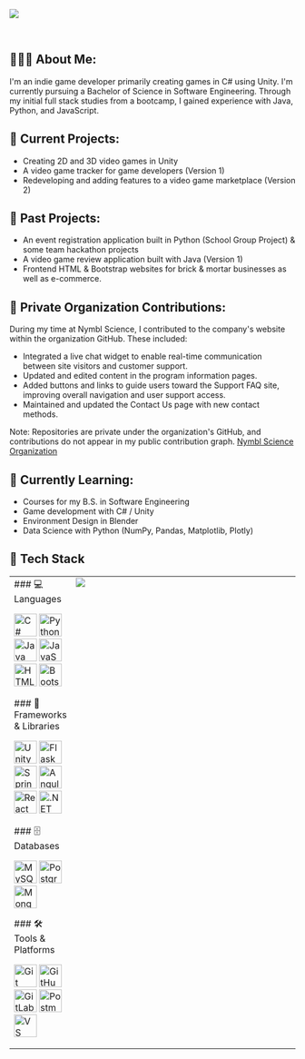 
<p align=”center”>
<img src=https://github.com/sarahsotomayor/sarahsotomayor/assets/116047642/ec66ab4a-26d3-408a-815e-64ff284fcbe5>

</p>

<br>

## 👩🏻‍💻 About Me:

I'm an indie game developer primarily creating games in C# using Unity. I'm currently pursuing a Bachelor of Science in Software Engineering. Through my initial full stack studies from a bootcamp, I gained experience with Java, Python, and JavaScript.

## 🔭 Current Projects: 

* Creating 2D and 3D video games in Unity
* A video game tracker for game developers (Version 1)
* Redeveloping and adding features to a video game marketplace (Version 2)

## 🎉 Past Projects:
* An event registration application built in Python (School Group Project) & some team hackathon projects
* A video game review application built with Java (Version 1)
* Frontend HTML & Bootstrap websites for brick & mortar businesses as well as e-commerce.

## 🔐 Private Organization Contributions:

During my time at Nymbl Science, I contributed to the company's website within the organization GitHub. These included:

* Integrated a live chat widget to enable real-time communication between site visitors and customer support.
* Updated and edited content in the program information pages.
* Added buttons and links to guide users toward the Support FAQ site, improving overall navigation and user support access.
* Maintained and updated the Contact Us page with new contact methods.

Note: Repositories are private under the organization's GitHub, and contributions do not appear in my public contribution graph.
[Nymbl Science Organization](https://github.com/NymblScience)

## 🌱 Currently Learning: 

* Courses for my B.S. in Software Engineering
* Game development with C# / Unity
* Environment Design in Blender
* Data Science with Python (NumPy, Pandas, Matplotlib, Plotly)

## 🧰 Tech Stack

<div align="center">
<table>
  <tr>
    <td>
      ### 💻 Languages
      <p align="left">
        <img src="https://cdn.jsdelivr.net/gh/devicons/devicon/icons/csharp/csharp-original.svg" alt="C#" width="40"/>
        <img src="https://cdn.jsdelivr.net/gh/devicons/devicon/icons/python/python-original.svg" alt="Python" width="40"/>
        <img src="https://cdn.jsdelivr.net/gh/devicons/devicon/icons/java/java-original.svg" alt="Java" width="40"/>
        <img src="https://cdn.jsdelivr.net/gh/devicons/devicon/icons/javascript/javascript-original.svg" alt="JavaScript" width="40"/>
        <img src="https://cdn.jsdelivr.net/gh/devicons/devicon/icons/html5/html5-original.svg" alt="HTML" width="40"/>
        <img src="https://cdn.jsdelivr.net/gh/devicons/devicon/icons/bootstrap/bootstrap-original.svg" alt="Bootstrap" width="40"/>
      </p>
      ### 🧱 Frameworks & Libraries
      <p align="left">
        <img src="https://cdn.jsdelivr.net/gh/devicons/devicon/icons/unity/unity-original.svg" alt="Unity" width="40"/>
        <img src="https://cdn.jsdelivr.net/gh/devicons/devicon/icons/flask/flask-original.svg" alt="Flask" width="40"/>
        <img src="https://cdn.jsdelivr.net/gh/devicons/devicon/icons/spring/spring-original.svg" alt="Spring" width="40"/>
        <img src="https://cdn.jsdelivr.net/gh/devicons/devicon/icons/angularjs/angularjs-original.svg" alt="Angular" width="40"/>
        <img src="https://cdn.jsdelivr.net/gh/devicons/devicon/icons/react/react-original.svg" alt="React" width="40"/>
        <img src="https://cdn.jsdelivr.net/gh/devicons/devicon/icons/dot-net/dot-net-original.svg" alt=".NET" width="40"/>
      </p>
      ### 🗄️ Databases
      <p align="left">
        <img src="https://cdn.jsdelivr.net/gh/devicons/devicon/icons/mysql/mysql-original.svg" alt="MySQL" width="40"/>
        <img src="https://cdn.jsdelivr.net/gh/devicons/devicon/icons/postgresql/postgresql-original.svg" alt="PostgreSQL" width="40"/>
        <img src="https://cdn.jsdelivr.net/gh/devicons/devicon/icons/mongodb/mongodb-original.svg" alt="MongoDB" width="40"/>
      </p>
      ### 🛠️ Tools & Platforms
      <p align="left">
        <img src="https://cdn.jsdelivr.net/gh/devicons/devicon/icons/git/git-original.svg" alt="Git" width="40"/>
        <img src="https://cdn.jsdelivr.net/gh/devicons/devicon/icons/github/github-original.svg" alt="GitHub" width="40"/>
        <img src="https://cdn.jsdelivr.net/gh/devicons/devicon/icons/gitlab/gitlab-original.svg" alt="GitLab" width="40"/>
        <img src="https://cdn.simpleicons.org/postman/FF6C37" alt="Postman" width="40"/>
        <img src="https://cdn.jsdelivr.net/gh/devicons/devicon/icons/vscode/vscode-original.svg" alt="VS Code" width="40"/>
      </p>
    </td>
    <td valign="top" width="80%">
      <a href="https://github.com/sarahsotomayor">
          <img src="https://github-readme-stats.vercel.app/api/top-langs/?username=sarahsotomayor&layout=compact&theme=dark#gh-dark-mode-only" />
      </a>
    </td>
  </tr>
</table>
</div>
